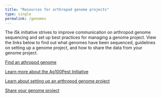 ```yaml
---
title: "Resources for arthropod genome projects"
type: single
permalink: /genomes
---
```


The i5k initiative strives to improve communication on arthropod genome sequencing and set up best practices for managing a genome project. View the links below to find out what genomes have been sequenced, guidelines on setting up a genome project, and how to share the data from your genome project.

[Find an athropod genome](arthropod_genomes_at_ncbi)

[Learn more about the Ag100Pest Initiative](ag100pest)

[Learn about setting up an arthropod genome project](learn)

[Share your genome project](share)

<!---
Future goal - have someone who knows css do better styling
--->
